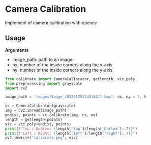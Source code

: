 # Camera Calibration
Implement of camera calibration with opencv

## Usage

**Arguments**

- image_path: path to an image.
- nx: number of the inside corners along the x-axis.
- ny: number of the inside corners along the y-axis.

```python
from calibrate import CameraCalibrator, getlength, viz_poly
from preprocessing import grayscale
import cv2

image_path = "images/Image_20220525114314421.bmp"; nx, ny = 7, 6

cc = CameraCalibrator(grayscale)
img = cv2.imread(image_path)
undist, points = cc.calibrate(img, nx, ny)
length = getlength(points)
viz = viz_poly(undist, points)
print(f"Top / Bottom: {length['top']/length['bottom']:.7f}")
print(f"Left / Right: {length['left']/length['right']:.7f}")
cv2.imwrite("calibrate.png", viz)
```

